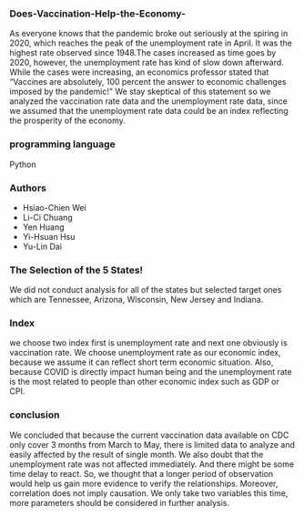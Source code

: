 ### Does-Vaccination-Help-the-Economy-
As everyone knows that the pandemic broke out seriously at the spiring in 2020, which reaches the peak of the unemployment rate in April.
It was the highest rate observed since 1948.The cases increased as time goes by 2020, however, the unemployment rate has kind of slow down afterward.
While the cases were increasing, an economics professor stated that “Vaccines are absolutely, 100 percent the answer to economic challenges imposed by the pandemic!"
We stay skeptical of this statement so we analyzed the vaccination rate data and the unemployment rate data, since we assumed that the unemployment rate data could be an index reflecting the prosperity of the economy.

### programming language
Python

### Authors
* Hsiao-Chien Wei
* Li-Ci Chuang
* Yen Huang
* Yi-Hsuan Hsu
* Yu-Lin Dai

### The Selection of the 5 States!
We did not conduct analysis for all of the states but selected target ones which are Tennessee, Arizona, Wisconsin, New Jersey and Indiana.

### Index
we choose two index first is unemployment rate and next one obviously is vaccination rate.
We choose unemployment rate as our economic index, because we assume it can reflect short term economic situation. Also, because COVID is directly impact human being and the unemployment rate is the most related to people than other economic index such as GDP or CPI.

### conclusion
We concluded that  because the current vaccination data available on CDC only cover 3 months from March to May,  there is limited data to analyze and easily affected by the result of single month.
We also doubt that the unemployment rate was not affected immediately. And there might be some time delay to react. So, we thought that a longer period of observation would help us gain more evidence to verify the relationships.
Moreover, correlation does not imply causation. We only take two variables this time, more parameters should be considered in further analysis. 




